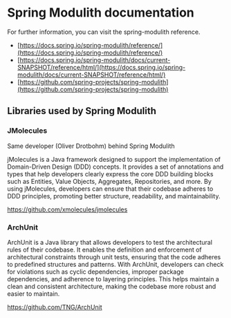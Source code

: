 # Spring Modulith documentation

For further information, you can visit the spring-modulith reference.

* [https://docs.spring.io/spring-modulith/reference/](https://docs.spring.io/spring-modulith/reference/)
* [https://docs.spring.io/spring-modulith/docs/current-SNAPSHOT/reference/html/](https://docs.spring.io/spring-modulith/docs/current-SNAPSHOT/reference/html/)
* [https://github.com/spring-projects/spring-modulith](https://github.com/spring-projects/spring-modulith)

## Libraries used by Spring Modulith

### JMolecules

Same developer (Oliver Drotbohm) behind Spring Modulith

jMolecules is a Java framework designed to support the implementation of
Domain-Driven Design (DDD) concepts. It provides a set of annotations and types
that help developers clearly express the core DDD building blocks such as
Entities, Value Objects, Aggregates, Repositories, and more. By using
jMolecules, developers can ensure that their codebase adheres to DDD principles,
promoting better structure, readability, and maintainability.

https://github.com/xmolecules/jmolecules

### ArchUnit

ArchUnit is a Java library that allows developers to test the architectural
rules of their codebase. It enables the definition and enforcement of
architectural constraints through unit tests, ensuring that the code adheres to
predefined structures and patterns. With ArchUnit, developers can check for
violations such as cyclic dependencies, improper package dependencies, and
adherence to layering principles. This helps maintain a clean and consistent
architecture, making the codebase more robust and easier to maintain.

https://github.com/TNG/ArchUnit
